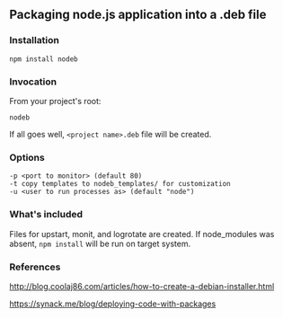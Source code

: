 ## Packaging node.js application into a .deb file

### Installation

    npm install nodeb

### Invocation

From your project's root:

    nodeb

If all goes well, `<project name>.deb` file will be created.

### Options

    -p <port to monitor> (default 80) 
    -t copy templates to nodeb_templates/ for customization
    -u <user to run processes as> (default "node")

### What's included

Files for upstart, monit, and logrotate are created.  If node_modules was absent, `npm install`
will be run on target system.

### References

http://blog.coolaj86.com/articles/how-to-create-a-debian-installer.html

https://synack.me/blog/deploying-code-with-packages
